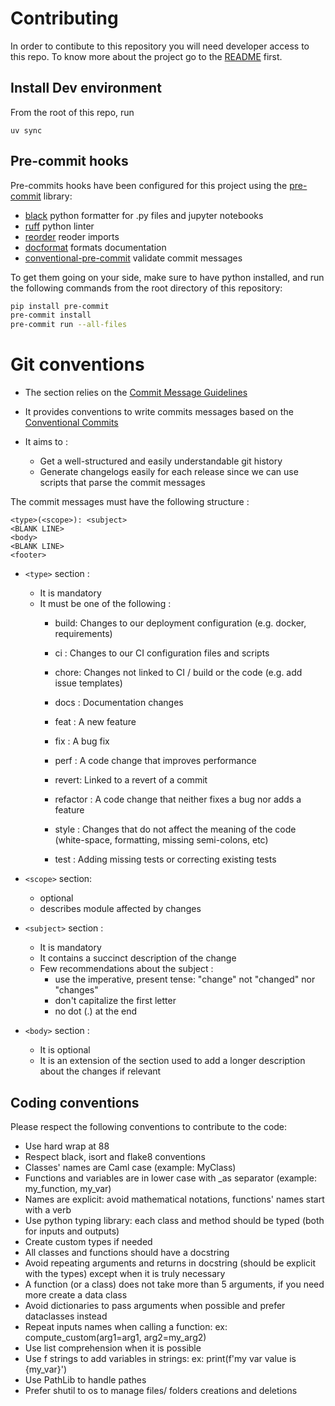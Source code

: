 # Contributing

In order to contibute to this repository you will need developer access to this repo. To know more about the project go to the [README](README.md) first.

## Install Dev environment

From the root of this repo, run

```
uv sync
```

## Pre-commit hooks

Pre-commits hooks have been configured for this project using the [pre-commit](https://pre-commit.com/) library:

- [black](https://github.com/psf/black) python formatter for .py files and jupyter notebooks
- [ruff](https://flake8.pycqa.org/en/latest/) python linter
- [reorder](https://github.com/asottile/reorder_python_imports) reoder imports
- [docformat](https://github.com/myint/docformatter) formats documentation
- [conventional-pre-commit](https://github.com/compilerla/conventional-pre-commit) validate commit messages

To get them going on your side, make sure to have python installed, and run the following
commands from the root directory of this repository:

```bash
pip install pre-commit
pre-commit install
pre-commit run --all-files
```

# Git conventions

- The section relies on the [Commit Message Guidelines](https://github.com/angular/angular/blob/master/CONTRIBUTING.md#commit)
- It provides conventions to write commits messages based on the [Conventional Commits](https://www.conventionalcommits.org/en/v1.0.0/)

- It aims to :
  - Get a well-structured and easily understandable git history
  - Generate changelogs easily for each release since we can use scripts that parse the commit messages

The commit messages must have the following structure :

```
<type>(<scope>): <subject>
<BLANK LINE>
<body>
<BLANK LINE>
<footer>
```

- `<type>` section :
  - It is mandatory
  - It must be one of the following :
    - build: Changes to our deployment configuration (e.g. docker, requirements)
    - ci : Changes to our CI configuration files and scripts
    - chore: Changes not linked to CI / build or the code (e.g. add issue templates)
    - docs : Documentation changes
    - feat : A new feature
    - fix : A bug fix
    - perf : A code change that improves performance
    - revert: Linked to a revert of a commit
    - refactor : A code change that neither fixes a bug nor adds a feature

    - style : Changes that do not affect the meaning of the code (white-space, formatting, missing semi-colons, etc)
    - test : Adding missing tests or correcting existing tests

- `<scope>` section:
  - optional
  - describes module affected by changes

- `<subject>` section :
  - It is mandatory
  - It contains a succinct description of the change
  - Few recommendations about the subject :
    - use the imperative, present tense: "change" not "changed" nor "changes"
    - don't capitalize the first letter
    - no dot (.) at the end

- `<body>` section :
  - It is optional
  - It is an extension of the <subject> section used to add a longer description about the changes if relevant

## Coding conventions

Please respect the following conventions to contribute to the code:

- Use hard wrap at 88
- Respect black, isort and flake8 conventions
- Classes' names are Caml case (example: MyClass)
- Functions and variables are in lower case with _as separator (example: my_function, my_var)
- Names are explicit: avoid mathematical notations, functions' names start with a verb
- Use python typing library: each class and method should be typed (both for inputs and outputs)
- Create custom types if needed
- All classes and functions should have a docstring
- Avoid repeating arguments and returns in docstring (should be explicit with the types) except when it is truly necessary
- A function (or a class) does not take more than 5 arguments, if you need more create a data class
- Avoid dictionaries to pass arguments when possible and prefer dataclasses instead
- Repeat inputs names when calling a function: ex: compute_custom(arg1=arg1, arg2=my_arg2)
- Use list comprehension when it is possible
- Use f strings to add variables in strings: ex: print(f'my var value is {my_var}')
- Use PathLib to handle pathes
- Prefer shutil to os to manage files/ folders creations and deletions
